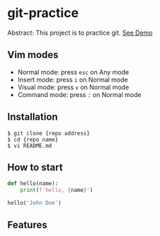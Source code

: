 # git-practice

Abstract: This project is to practice git.
[See Demo](https://www.google.com/)

## Vim modes

- Normal mode: press `esc` on Any mode
- Insert mode: press `i` on Normal mode
- Visual mode: press `v` on Normal mode
- Command mode: press `:` on Normal mode
## Installation

```shell
$ git clone {repo address}
$ cd {repo name}
$ vi README.md
```
## How to start

```python
def hello(name):
    print(f'hello, {name}')

hello('John Doe')
```

## Features
